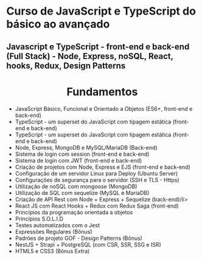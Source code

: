# Curso de JavaScript e TypeScript do básico ao avançado

##  Javascript e TypeScript - front-end e back-end (Full Stack) - Node, Express, noSQL, React, hooks, Redux, Design Patterns

<h1 align="center">
    Fundamentos
</h2>
<p>
    <ul>
        <li>JavaScript Básico, Funcional e Orientado a Objetos (ES6+, front-end e back-end)</li>
        <li>TypeScript - um superset do JavaScript com tipagem estática (front-end e back-end)</li>
        <li>TypeScript - um superset do JavaScript com tipagem estática (front-end e back-end)</li>
        <li>Node, Express, MongoDB e MySQL/MariaDB (Back-end)</li>
        <li>Sistema de login com session (front-end e back-end)</li>
        <li>Sistema de login com JWT (front-end e back-end)</li>
        <li>Criação de projetos com Node, Express e EJS (front-end e back-end)</li>
        <li>Configuração de um servidor Linux para Deploy (Ubuntu Server)</li>
        <li>Configurações de segurança para o servidor (SSH e TLS - Https)</li>
        <li>Utilização de noSQL com mongoose (MongoDB)</li>
        <li>Utilização de SQL com sequelize (MySQL e MariaDB)</li>
        <li>Criação de API Rest com Node + Express + Sequelize (back-end)/li>
        <li>React JS com React Hooks + Redux com Redux Saga (front-end)</li>
        <li>Princípios da programação orientada a objetos</li>
        <li>Princípios S.O.L.I.D</li>
        <li>Testes automatizados com o Jest</li>
        <li>Expressões Regulares (Bônus)</li>
        <li>Padrões de projeto GOF - Design Patterns (Bônus)</li>
        <li>NestJS + Strapi + PostgreSQL (com CSR, SSR, SSG e ISR)</li>
        <li>HTML5 e CSS3 (Bônus Extra)</li>
    </ul>
</p>